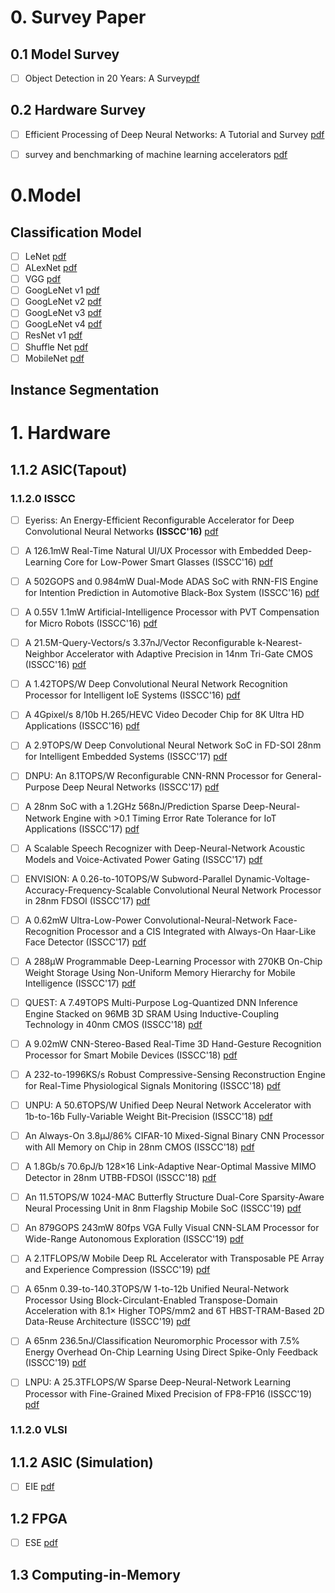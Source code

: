 # 0. Survey Paper
## 0.1 Model Survey
- [ ] Object Detection in 20 Years: A Survey[pdf](https://arxiv.org/pdf/1905.05055.pdf)

## 0.2 Hardware Survey
- [ ] Efficient Processing of Deep Neural Networks: A Tutorial and Survey [pdf](https://ieeexplore.ieee.org/abstract/document/8114708)

- [ ] survey and benchmarking of machine learning accelerators [pdf](https://arxiv.org/pdf/1908.11348.pdf)

# 0.Model

## Classification Model

- [ ] LeNet [pdf](http://yann.lecun.com/exdb/publis/pdf/lecun-01a.pdf)
- [ ] ALexNet [pdf](https://papers.nips.cc/paper/4824-imagenet-classification-with-deep-convolutional-neural-networks.pdf)
- [ ] VGG [pdf](https://arxiv.org/pdf/1409.1556.pdf)
- [ ] GoogLeNet v1 [pdf](https://arxiv.org/pdf/1409.4842.pdf)
- [ ] GoogLeNet v2 [pdf](http://arxiv.org/abs/1502.03167)
- [ ] GoogLeNet v3 [pdf](http://arxiv.org/abs/1512.00567)
- [ ] GoogLeNet v4 [pdf](http://arxiv.org/abs/1602.07261)
- [ ] ResNet v1 [pdf](https://arxiv.org/pdf/1512.03385.pdf)
- [ ] Shuffle Net [pdf](https://arxiv.org/pdf/1707.01083.pdf)
- [ ] MobileNet [pdf](https://arxiv.org/pdf/1704.04861.pdf)

## Instance Segmentation


# 1. Hardware

## 1.1.2 ASIC(Tapout)

### 1.1.2.0 ISSCC
- [ ] Eyeriss: An Energy-Efficient Reconfigurable Accelerator for Deep Convolutional Neural Networks **(ISSCC'16)** [pdf](https://ieeexplore.ieee.org/document/7738524) 
- [ ] A 126.1mW Real-Time Natural UI/UX Processor with Embedded Deep-Learning Core for Low-Power Smart Glasses (ISSCC'16) [pdf](https://ieeexplore.ieee.org/abstract/document/7418003#full-text-header) 
- [ ] A 502GOPS and 0.984mW Dual-Mode ADAS SoC with RNN-FIS Engine for Intention Prediction in Automotive Black-Box System (ISSCC'16) [pdf](https://ieeexplore.ieee.org/document/7418004) 
- [ ] A 0.55V 1.1mW Artificial-Intelligence Processor with PVT Compensation for Micro Robots (ISSCC'16) [pdf](https://ieeexplore.ieee.org/document/7418005) 
- [ ] A 21.5M-Query-Vectors/s 3.37nJ/Vector Reconfigurable k-Nearest-Neighbor Accelerator with Adaptive Precision in 14nm Tri-Gate CMOS (ISSCC'16) [pdf](https://ieeexplore.ieee.org/document/7418006#full-text-header) 
- [ ] A 1.42TOPS/W Deep Convolutional Neural Network Recognition Processor for Intelligent IoE Systems (ISSCC'16) [pdf](https://ieeexplore.ieee.org/document/7418008) 
- [ ] A 4Gpixel/s 8/10b H.265/HEVC Video Decoder Chip for 8K Ultra HD Applications (ISSCC'16) [pdf](https://ieeexplore.ieee.org/document/7418009) 

- [ ]  A 2.9TOPS/W Deep Convolutional Neural Network SoC in FD-SOI 28nm for Intelligent Embedded Systems (ISSCC'17) [pdf](https://ieeexplore.ieee.org/abstract/document/7870349)
- [ ]  DNPU: An 8.1TOPS/W Reconfigurable CNN-RNN Processor for General-Purpose Deep Neural Networks (ISSCC'17) [pdf](https://ieeexplore.ieee.org/document/7870350)
- [ ]  A 28nm SoC with a 1.2GHz 568nJ/Prediction Sparse Deep-Neural-Network Engine with >0.1 Timing Error Rate Tolerance for IoT Applications (ISSCC'17) [pdf](https://ieeexplore.ieee.org/document/7870351#full-text-header)
- [ ]  A Scalable Speech Recognizer with Deep-Neural-Network Acoustic Models and Voice-Activated Power Gating (ISSCC'17) [pdf](https://ieeexplore.ieee.org/abstract/document/7870352)
- [ ]  ENVISION: A 0.26-to-10TOPS/W Subword-Parallel Dynamic-Voltage-Accuracy-Frequency-Scalable Convolutional Neural Network Processor in 28nm FDSOI (ISSCC'17) [pdf](https://ieeexplore.ieee.org/abstract/document/7870353)
- [ ]  A 0.62mW Ultra-Low-Power Convolutional-Neural-Network Face-Recognition Processor and a CIS Integrated with Always-On Haar-Like Face Detector (ISSCC'17) [pdf](https://ieeexplore.ieee.org/document/7870354)
- [ ]  A 288μW Programmable Deep-Learning Processor with 270KB On-Chip Weight Storage Using Non-Uniform Memory Hierarchy for Mobile Intelligence (ISSCC'17) [pdf](https://ieeexplore.ieee.org/document/7870355)

- [ ]  QUEST: A 7.49TOPS Multi-Purpose Log-Quantized DNN Inference Engine Stacked on 96MB 3D SRAM Using Inductive-Coupling Technology in 40nm CMOS (ISSCC'18) [pdf](https://ieeexplore.ieee.org/document/8310261)
- [ ]  A 9.02mW CNN-Stereo-Based Real-Time 3D Hand-Gesture Recognition Processor for Smart Mobile Devices (ISSCC'18) [pdf](https://ieeexplore.ieee.org/document/8310263)
- [ ]  A 232-to-1996KS/s Robust Compressive-Sensing Reconstruction Engine for Real-Time Physiological Signals Monitoring (ISSCC'18) [pdf](https://ieeexplore.ieee.org/document/8310266)
- [ ]  UNPU: A 50.6TOPS/W Unified Deep Neural Network Accelerator with 1b-to-16b Fully-Variable Weight Bit-Precision (ISSCC'18) [pdf](https://ieeexplore.ieee.org/document/8310262)
- [ ]  An Always-On 3.8μJ/86% CIFAR-10 Mixed-Signal Binary CNN Processor with All Memory on Chip in 28nm CMOS (ISSCC'18) [pdf](https://ieeexplore.ieee.org/document/8310264)
- [ ]  A 1.8Gb/s 70.6pJ/b 128×16 Link-Adaptive Near-Optimal Massive MIMO Detector in 28nm UTBB-FDSOI (ISSCC'18) [pdf](https://ieeexplore.ieee.org/document/8310265)

- [ ]  An 11.5TOPS/W 1024-MAC Butterfly Structure Dual-Core Sparsity-Aware Neural Processing Unit in 8nm Flagship Mobile SoC (ISSCC'19) [pdf](https://ieeexplore.ieee.org/abstract/document/8662476)
- [ ]  An 879GOPS 243mW 80fps VGA Fully Visual CNN-SLAM Processor for Wide-Range Autonomous Exploration (ISSCC'19) [pdf](https://ieeexplore.ieee.org/document/8662397)
- [ ]  A 2.1TFLOPS/W Mobile Deep RL Accelerator with Transposable PE Array and Experience Compression (ISSCC'19) [pdf](https://ieeexplore.ieee.org/document/8662447)
- [ ]  A 65nm 0.39-to-140.3TOPS/W 1-to-12b Unified Neural-Network Processor Using Block-Circulant-Enabled Transpose-Domain Acceleration with 8.1× Higher TOPS/mm2 and 6T HBST-TRAM-Based 2D Data-Reuse Architecture (ISSCC'19) [pdf](https://ieeexplore.ieee.org/document/8662360)
- [ ]  A 65nm 236.5nJ/Classification Neuromorphic Processor with 7.5% Energy Overhead On-Chip Learning Using Direct Spike-Only Feedback (ISSCC'19) [pdf](https://ieeexplore.ieee.org/document/8662398)
- [ ]  LNPU: A 25.3TFLOPS/W Sparse Deep-Neural-Network Learning Processor with Fine-Grained Mixed Precision of FP8-FP16 (ISSCC'19) [pdf](https://ieeexplore.ieee.org/document/8662302#full-text-header)

### 1.1.2.0 VLSI

## 1.1.2 ASIC (Simulation)
- [ ] EIE [pdf](https://arxiv.org/pdf/1602.01528.pdf)

## 1.2 FPGA
- [ ] ESE [pdf](https://arxiv.org/pdf/1612.00694.pdf)


## 1.3 Computing-in-Memory
